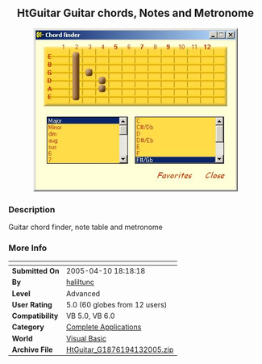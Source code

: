 ﻿<div align="center">

## HtGuitar Guitar chords, Notes and Metronome

<img src="PIC20054111019201283.JPG">
</div>

### Description

Guitar chord finder, note table and metronome
 
### More Info
 


<span>             |<span>
---                |---
**Submitted On**   |2005-04-10 18:18:18
**By**             |[haliltunc](https://github.com/Planet-Source-Code/PSCIndex/blob/master/ByAuthor/haliltunc.md)
**Level**          |Advanced
**User Rating**    |5.0 (60 globes from 12 users)
**Compatibility**  |VB 5\.0, VB 6\.0
**Category**       |[Complete Applications](https://github.com/Planet-Source-Code/PSCIndex/blob/master/ByCategory/complete-applications__1-27.md)
**World**          |[Visual Basic](https://github.com/Planet-Source-Code/PSCIndex/blob/master/ByWorld/visual-basic.md)
**Archive File**   |[HtGuitar\_G1876194132005\.zip](https://github.com/Planet-Source-Code/haliltunc-htguitar-guitar-chords-notes-and-metronome__1-59944/archive/master.zip)









